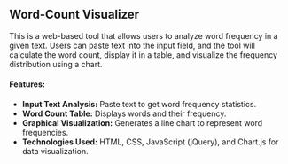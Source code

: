 ## Word-Count Visualizer

This is a web-based tool that allows users to analyze word frequency in a given text. Users can paste text into the input field, and the tool will calculate the word count, display it in a table, and visualize the frequency distribution using a chart.

#### Features:
- **Input Text Analysis:** Paste text to get word frequency statistics.
- **Word Count Table:** Displays words and their frequency.
- **Graphical Visualization:** Generates a line chart to represent word frequencies.
- **Technologies Used:** HTML, CSS, JavaScript (jQuery), and Chart.js for data visualization.

